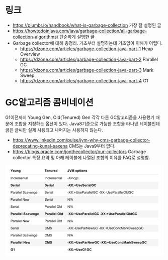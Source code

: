 <!-- TITLE: Garbage Collection -->
<!-- SUBTITLE: -->

# 링크
* https://plumbr.io/handbook/what-is-garbage-collection 가장 잘 설명된 글
* https://howtodoinjava.com/java/garbage-collection/all-garbage-collection-algorithms/ 단순하게 설명한 글
* Garbage collector에 대해 총정리. 기초부터 설명하는데 기초없이 이해가 어렵다.
  * https://dzone.com/articles/garbage-collection-java-part-1 Heap Overview
  * https://dzone.com/articles/garbage-collection-java-part-2 Parallel GC
  * https://dzone.com/articles/garbage-collection-java-part-3 Mark Sweep
  * https://dzone.com/articles/garbage-collection-java-part-4 G1

# GC알고리즘 콤비네이션
G1이전까지 Young Gen, Old(Tenured) Gen 각각 다른 GC알고리즘을 사용했기 때문에 조합을 지정하는 옵션이 있다.
Java8기준으로 가능한 조합을 타나낸 테이블인데 굵은 글씨만 실제 사용되고 나머지는 사용하지 않는다.
* https://www.linkedin.com/pulse/jvm-why-cms-garbage-collector-deprecating-kunal-saxena CMS는 Java9부터 없다.
* https://blogs.oracle.com/jonthecollector/our-collectors Garbage collector 특징 요약 및 아래 테이블에 나열된 조합의 이유를 FAQ로 설명함.

![2018 10 01 12 56 36](/uploads/garbage-collection/-2018-10-01--12-56-36.png "2018 10 01 12 56 36")